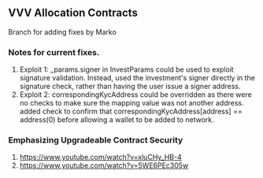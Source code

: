 ## VVV Allocation Contracts

Branch for adding fixes by Marko

### Notes for current fixes.

1. Exploit 1: \_params.signer in InvestParams could be used to exploit signature validation. Instead, used the investment's signer directly in the signature check, rather than having the user issue a signer address.
2. Exploit 2: correspondingKycAddress could be overridden as there were no checks to make sure the mapping value was not another address. added check to confirm that correspondingKycAddress[address] == address(0) before allowing a wallet to be added to network.

### Emphasizing Upgradeable Contract Security

1. https://www.youtube.com/watch?v=xluCHy_HB-4
2. https://www.youtube.com/watch?v=5WE6PEc305w
